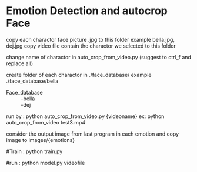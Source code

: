 # Emotion Detection and autocrop Face
copy each charactor face picture .jpg to this folder example bella.jpg, dej.jpg
copy video file contain the charactor we selected to this folder

change name of charactor in auto_crop_from_video.py (suggest to ctrl_f and replace all)
    
    
create folder of each charactor in ./face_database/ example ./face_database/bella

<dl>
  <dt>Face_database</dt>
  <dd>-bella</dd>
  <dd>-dej</dd>
</dl>

run by : python auto_crop_from_video.py {videoname} ex: python auto_crop_from_video test3.mp4

consider the output image from last program in each emotion and copy image to images/{emotions} 

#Train : python train.py

#run : python model.py videofile
